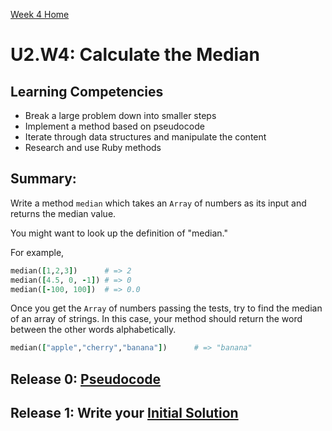 [Week 4 Home](../../)

# U2.W4: Calculate the Median


## Learning Competencies
- Break a large problem down into smaller steps
- Implement a method based on pseudocode
- Iterate through data structures and manipulate the content
- Research and use Ruby methods


## Summary:

Write a method `median` which takes an `Array` of numbers as its input and returns the median value.

You might want to look up the definition of "median."

For example,

```ruby
median([1,2,3])      # => 2
median([4.5, 0, -1]) # => 0
median([-100, 100])  # => 0.0
```

Once you get the `Array` of numbers passing the tests, try to find the median of an array of strings.
In this case, your method should return the word between the other words alphabetically.

```ruby
median(["apple","cherry","banana"])      # => "banana"
```

## Release 0: [Pseudocode](https://github.com/Devbootcamp/phase-0-handbook/blob/master/coding-references/pseudocode.md)

## Release 1: Write your [Initial Solution](https://github.com/Devbootcamp/phase-0-handbook/blob/master/coding-references/initial-solution.md)
